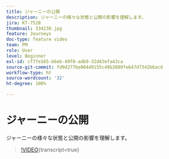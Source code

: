 ```yaml
---
title: ジャーニーの公開
description: ジャーニーの様々な状態と公開の影響を理解します。
jira: KT-7528
thumbnail: 334238.jpg
feature: Journeys
doc-type: feature video
team: PM
role: User
level: Beginner
exl-id: cf7fe165-b6eb-49f0-adb9-32d43efa43ca
source-git-commit: fd9d277be00449155c49b3809fe647d7342b6acd
workflow-type: ht
source-wordcount: '32'
ht-degree: 100%

---
```


# ジャーニーの公開

ジャーニーの様々な状態と公開の影響を理解します。

>[!VIDEO](https://video.tv.adobe.com/v/334238?quality=12&learn=on){transcript=true}
